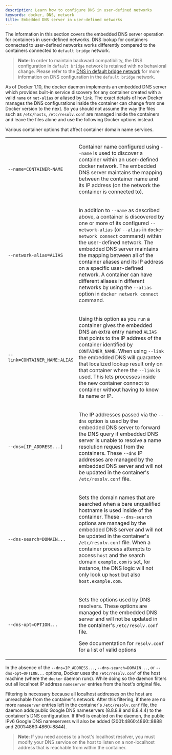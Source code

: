 ```yaml
---
description: Learn how to configure DNS in user-defined networks
keywords: docker, DNS, network
title: Embedded DNS server in user-defined networks
---
```


The information in this section covers the embedded DNS server operation for
containers in user-defined networks. DNS lookup for containers connected to
user-defined networks works differently compared to the containers connected
to `default bridge` network.

> **Note**: In order to maintain backward compatibility, the DNS configuration
> in `default bridge` network is retained with no behavioral change.
> Please refer to the [DNS in default bridge network](default_network/configure-dns.md)
> for more information on DNS configuration in the `default bridge` network.

As of Docker 1.10, the docker daemon implements an embedded DNS server which
provides built-in service discovery for any container created with a valid
`name` or `net-alias` or aliased by `link`. The exact details of how Docker
manages the DNS configurations inside the container can change from one Docker
version to the next. So you should not assume the way the files such as
`/etc/hosts`, `/etc/resolv.conf` are managed inside the containers and leave
the files alone and use the following Docker options instead.

Various container options that affect container domain name services.

<table>
  <tr>
    <td>
    <p>
    <code>--name=CONTAINER-NAME</code>
    </p>
    </td>
    <td>
    <p>
     Container name configured using <code>--name</code> is used to discover a container within
     an user-defined docker network. The embedded DNS server maintains the mapping between
     the container name and its IP address (on the network the container is connected to).
    </p>
    </td>
  </tr>
  <tr>
    <td>
    <p>
    <code>--network-alias=ALIAS</code>
    </p>
    </td>
    <td>
    <p>
     In addition to <code>--name</code> as described above, a container is discovered by one or more 
     of its configured <code>--network-alias</code> (or <code>--alias</code> in <code>docker network connect</code> command)
     within the user-defined network. The embedded DNS server maintains the mapping between
     all of the container aliases and its IP address on a specific user-defined network.
     A container can have different aliases in different networks by using the <code>--alias</code>
     option in <code>docker network connect</code> command.
    </p>
    </td>
  </tr>
  <tr>
    <td>
    <p>
    <code>--link=CONTAINER_NAME:ALIAS</code>
    </p>
    </td>
    <td>
    <p>
      Using this option as you <code>run</code> a container gives the embedded DNS
      an extra entry named <code>ALIAS</code> that points to the IP address
      of the container identified by <code>CONTAINER_NAME</code>. When using <code>--link</code>
      the embedded DNS will guarantee that localized lookup result only on that
      container where the <code>--link</code> is used. This lets processes inside the new container 
      connect to container without having to know its name or IP.
    </p>
    </td>
  </tr>
  <tr>
    <td><p>
    <code>--dns=[IP_ADDRESS...]</code>
    </p></td>
    <td><p>
     The IP addresses passed via the <code>--dns</code> option is used by the embedded DNS
     server to forward the DNS query if embedded DNS server is unable to resolve a name
     resolution request from the containers.
     These  <code>--dns</code> IP addresses are managed by the embedded DNS server and
     will not be updated in the container's <code>/etc/resolv.conf</code> file.
  </tr>
  <tr>
    <td><p>
    <code>--dns-search=DOMAIN...</code>
    </p></td>
    <td><p>
    Sets the domain names that are searched when a bare unqualified hostname is
    used inside of the container. These <code>--dns-search</code> options are managed by the
    embedded DNS server and will not be updated in the container's <code>/etc/resolv.conf</code> file.
    When a container process attempts to access <code>host</code> and the search
    domain <code>example.com</code> is set, for instance, the DNS logic will not only
    look up <code>host</code> but also <code>host.example.com</code>.
    </p>
    </td>
  </tr>
  <tr>
    <td><p>
    <code>--dns-opt=OPTION...</code>
    </p></td>
    <td><p>
      Sets the options used by DNS resolvers. These options are managed by the embedded
      DNS server and will not be updated in the container's <code>/etc/resolv.conf</code> file.
    </p>
    <p>
    See documentation for <code>resolv.conf</code> for a list of valid options
    </p></td>
  </tr>
</table>


In the absence of the `--dns=IP_ADDRESS...`, `--dns-search=DOMAIN...`, or
`--dns-opt=OPTION...` options, Docker uses the `/etc/resolv.conf` of the
host machine (where the `docker` daemon runs). While doing so the daemon
filters out all localhost IP address `nameserver` entries from the host's
original file.

Filtering is necessary because all localhost addresses on the host are
unreachable from the container's network. After this filtering, if there are
no more `nameserver` entries left in the container's `/etc/resolv.conf` file,
the daemon adds public Google DNS nameservers (8.8.8.8 and 8.8.4.4) to the
container's DNS configuration. If IPv6 is enabled on the daemon, the public
IPv6 Google DNS nameservers will also be added (2001:4860:4860::8888 and
2001:4860:4860::8844).

> **Note**: If you need access to a host's localhost resolver, you must modify
> your DNS service on the host to listen on a non-localhost address that is
> reachable from within the container.
